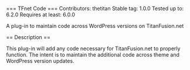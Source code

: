 === TFnet Code ===
Contributors: thetitan
Stable tag: 1.0.0
Tested up to: 6.2.0
Requires at least: 6.0.0

A plug-in to maintain code across WordPress versions on TitanFusion.net

== Description ==

This plug-in will add any code necessary for TitanFusion.net to properly function. The intent is to maintain the additional code across theme and WordPress version updates.
